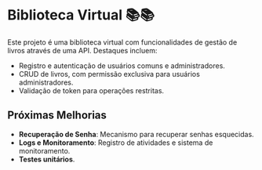 # Biblioteca Virtual 📚📚

Este projeto é uma biblioteca virtual com funcionalidades de gestão de livros através de uma API. Destaques incluem:

- Registro e autenticação de usuários comuns e administradores.
- CRUD de livros, com permissão exclusiva para usuários administradores.
- Validação de token para operações restritas.

## Próximas Melhorias
- **Recuperação de Senha**: Mecanismo para recuperar senhas esquecidas.
- **Logs e Monitoramento**: Registro de atividades e sistema de monitoramento.
- **Testes unitários**.

